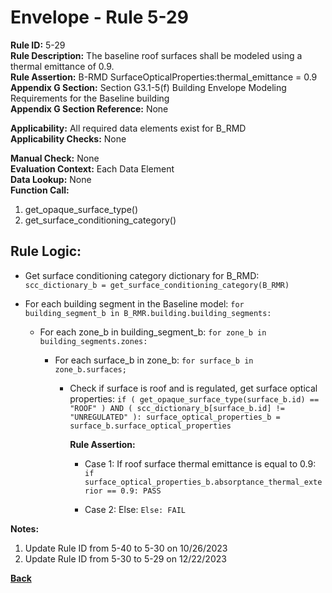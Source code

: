 
# Envelope - Rule 5-29  

**Rule ID:** 5-29  
**Rule Description:** The  baseline roof surfaces shall be modeled using a thermal emittance of 0.9.  
**Rule Assertion:** B-RMD SurfaceOpticalProperties:thermal_emittance = 0.9  
**Appendix G Section:** Section G3.1-5(f) Building Envelope Modeling Requirements for the Baseline building  
**Appendix G Section Reference:** None  

**Applicability:** All required data elements exist for B_RMD  
**Applicability Checks:**  None  

**Manual Check:** None  
**Evaluation Context:** Each Data Element  
**Data Lookup:** None  
**Function Call:**  

  1. get_opaque_surface_type()
  2. get_surface_conditioning_category()

## Rule Logic:  

- Get surface conditioning category dictionary for B_RMD: ```scc_dictionary_b = get_surface_conditioning_category(B_RMR)```  

- For each building segment in the Baseline model: `for building_segment_b in B_RMR.building.building_segments:`

  - For each zone_b in building_segment_b: `for zone_b in building_segments.zones:`

    - For each surface_b in zone_b: `for surface_b in zone_b.surfaces;`

      - Check if surface is roof and is regulated, get surface optical properties: `if ( get_opaque_surface_type(surface_b.id) == "ROOF" ) AND ( scc_dictionary_b[surface_b.id] != "UNREGULATED" ): surface_optical_properties_b = surface_b.surface_optical_properties`

        **Rule Assertion:**  

        - Case 1: If roof surface thermal emittance is equal to 0.9: `if surface_optical_properties_b.absorptance_thermal_exterior == 0.9: PASS`

        - Case 2: Else: `Else: FAIL`

**Notes:**

1. Update Rule ID from 5-40 to 5-30 on 10/26/2023
2. Update Rule ID from 5-30 to 5-29 on 12/22/2023


**[Back](../_toc.md)**
